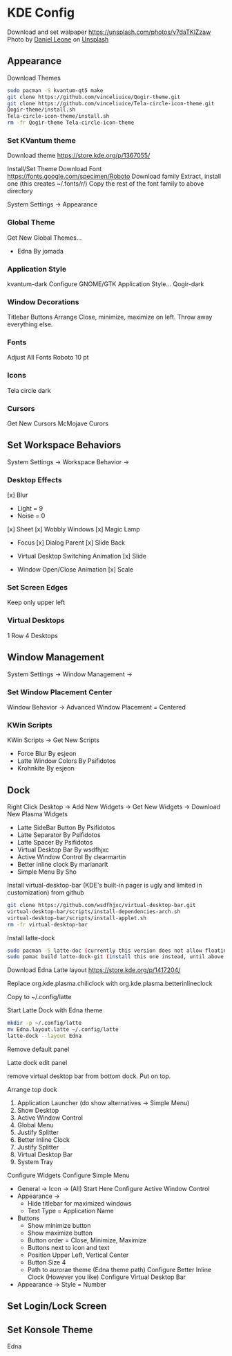 # KDE Config

Download and set walpaper
https://unsplash.com/photos/v7daTKlZzaw
Photo by <a href="https://unsplash.com/@danielleone?utm_source=unsplash&utm_medium=referral&utm_content=creditCopyText">Daniel Leone</a> on <a href="https://unsplash.com/?utm_source=unsplash&utm_medium=referral&utm_content=creditCopyText">Unsplash</a>
  
## Appearance

Download Themes
```sh
sudo pacman -S kvantum-qt5 make
git clone https://github.com/vinceliuice/Qogir-theme.git
git clone https://github.com/vinceliuice/Tela-circle-icon-theme.git
Qogir-theme/install.sh
Tela-circle-icon-theme/install.sh
rm -fr Qogir-theme Tela-circle-icon-theme
```

### Set KVantum theme
Download theme
https://store.kde.org/p/1367055/

Install/Set Theme
Download Font
https://fonts.google.com/specimen/Roboto
Download family
Extract, install one (this creates ~/.fonts/r/)
Copy the rest of the font family to above directory

System Settings -> Appearance
### Global Theme
Get New Global Themes...
* Edna By jomada
### Application Style
kvantum-dark
Configure GNOME/GTK Application Style...
Qogir-dark

### Window Decorations
Titlebar Buttons
Arrange Close, minimize, maximize on left. Throw away everything else.

### Fonts
Adjust All Fonts
Roboto 10 pt

### Icons
Tela circle dark

### Cursors
Get New Cursors
McMojave Curors

## Set Workspace Behaviors
System Settings -> Workspace Behavior ->

### Desktop Effects
[x] Blur
* Light = 9
* Noise = 0

[x] Sheet
[x] Wobbly Windows
[x] Magic Lamp

* Focus
[x] Dialog Parent
[x] Slide Back

* Virtual Desktop Switching Animation
[x] Slide

* Window Open/Close Animation
[x] Scale

### Set Screen Edges
Keep only upper left

### Virtual Desktops
1 Row
4 Desktops

## Window Management
System Settings -> Window Management -> 
### Set Window Placement Center
Window Behavior -> Advanced
Window Placement = Centered

### KWin Scripts
KWin Scripts -> Get New Scripts
* Force Blur By esjeon
* Latte Window Colors By Psifidotos
* Krohnkite By esjeon
 
## Dock
Right Click Desktop -> Add New Widgets -> Get New Widgets -> Download New Plasma Widgets
* Latte SideBar Button By Psifidotos
* Latte Separator By Psifidotos
* Latte Spacer By Psifidotos
* Virtual Desktop Bar By wsdfhjxc
* Active Window Control By clearmartin
* Better inline clock By marianarlt
* Simple Menu By Sho

Install virtual-desktop-bar (KDE's built-in pager is ugly and limited in customization) from github
```sh
git clone https://github.com/wsdfhjxc/virtual-desktop-bar.git
virtual-desktop-bar/scripts/install-dependencies-arch.sh
virtual-desktop-bar/scripts/install-applet.sh
rm -fr virtual-desktop-bar
```

Install latte-dock
```sh
sudo pacman -S latte-doc (currently this version does not allow floating top panel but might in the future)
sudo pamac build latte-dock-git (install this one instead, until above works)
```

Download Edna Latte layout
https://store.kde.org/p/1417204/

Replace org.kde.plasma.chiliclock with org.kde.plasma.betterinlineclock

Copy to ~/.config/latte

Start Latte Dock with Edna theme
```sh
mkdir -p ~/.config/latte
mv Edna.layout.latte ~/.config/latte
latte-dock --layout Edna
```

Remove default panel

Latte dock edit panel

remove virtual desktop bar from bottom dock. Put on top.

Arrange top dock 
1. Application Launcher (do show alternatives -> Simple Menu)
2. Show Desktop
3. Active Window Control
4. Global Menu
5. Justify Splitter
6. Better Inline Clock
7. Justify Splitter
8. Virtual Desktop Bar
9. System Tray

Configure Widgets
Configure Simple Menu
* General -> Icon -> (All) Start Here
Configure Active Window Control
* Appearance ->
  * Hide titlebar for maximized windows
  * Text Type = Application Name
* Buttons
  * Show minimize button
  * Show maximize button
  * Button order = Close, Minimize, Maximize
  * Buttons next to icon and text
  * Position Upper Left, Vertical Center
  * Button Size 4
  * Path to aurorae theme (Edna theme path)
Configure Better Inline Clock
(However you like)
Configure Virtual Desktop Bar
* Appearance -> Style = Number

## Set Login/Lock Screen

## Set Konsole Theme
Edna



